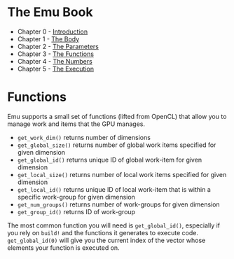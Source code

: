 # The Emu Book
- Chapter 0 - [Introduction](https://github.com/calebwin/emu/blob/master/book/introduction.md#the-emu-book)
- Chapter 1 - [The Body](https://github.com/calebwin/emu/blob/master/book/body.md#the-emu-book)
- Chapter 2 - [The Parameters](https://github.com/calebwin/emu/blob/master/book/parameters.md#the-emu-book)
- Chapter 3 - [The Functions](https://github.com/calebwin/emu/blob/master/book/functions.md#the-emu-book)
- Chapter 4 - [The Numbers](https://github.com/calebwin/emu/blob/master/book/numbers.md#the-emu-book)
- Chapter 5 - [The Execution](https://github.com/calebwin/emu/blob/master/book/execution.md#the-emu-book)

# Functions
Emu supports a small set of functions (lifted from OpenCL) that allow you to manage work and items that the GPU manages.
- `get_work_dim()` returns number of dimensions
- `get_global_size()` returns number of global work items specified for given dimension
- `get_global_id()` returns unique ID of global work-item for given dimension
- `get_local_size()` returns number of local work items specified for given dimension
- `get_local_id()` returns unique ID of local work-item that is within a specific work-group for given dimension
- `get_num_groups()` returns number of work-groups for given dimension
- `get_group_id()` returns ID of work-group

The most common function you will need is `get_global_id()`, especially if you rely on `build!` and the functions it generates to execute code. `get_global_id(0)` will give you the current index of the vector whose elements your function is executed on.

